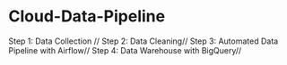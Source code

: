 # Cloud-Data-Pipeline

Step 1: Data Collection //
Step 2: Data Cleaning//
Step 3: Automated Data Pipeline with Airflow//
Step 4: Data Warehouse with BigQuery//
